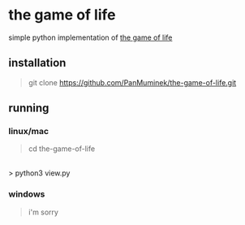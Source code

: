# the game of life
simple python implementation of [the game of life](https://en.wikipedia.org/wiki/Conway's_Game_of_Life)

## installation
> git clone https://github.com/PanMuminek/the-game-of-life.git

## running

### linux/mac
> cd the-game-of-life
<br>
> python3 view.py

### windows
> i'm sorry
